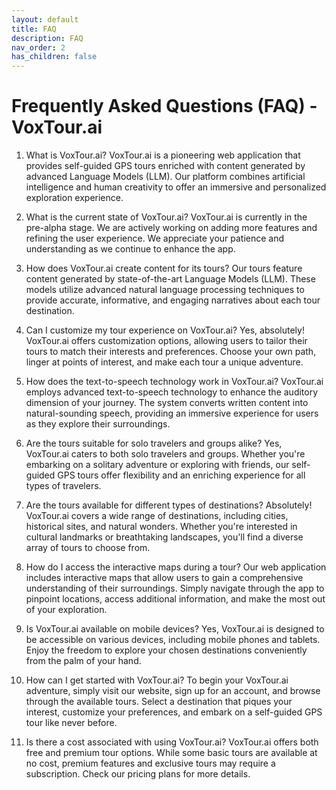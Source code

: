 ```yaml
---
layout: default
title: FAQ
description: FAQ
nav_order: 2
has_children: false
---
```


# Frequently Asked Questions (FAQ) - VoxTour.ai

1. What is VoxTour.ai?
VoxTour.ai is a pioneering web application that provides self-guided GPS tours enriched with content generated by advanced Language Models (LLM). Our platform combines artificial intelligence and human creativity to offer an immersive and personalized exploration experience.

2. What is the current state of VoxTour.ai?
   VoxTour.ai is currently in the pre-alpha stage. We are actively working on adding more features and refining the user experience. We appreciate your patience and understanding as we continue to enhance the app.

3. How does VoxTour.ai create content for its tours?
Our tours feature content generated by state-of-the-art Language Models (LLM). These models utilize advanced natural language processing techniques to provide accurate, informative, and engaging narratives about each tour destination.

4. Can I customize my tour experience on VoxTour.ai?
Yes, absolutely! VoxTour.ai offers customization options, allowing users to tailor their tours to match their interests and preferences. Choose your own path, linger at points of interest, and make each tour a unique adventure.

5. How does the text-to-speech technology work in VoxTour.ai?
VoxTour.ai employs advanced text-to-speech technology to enhance the auditory dimension of your journey. The system converts written content into natural-sounding speech, providing an immersive experience for users as they explore their surroundings.

6. Are the tours suitable for solo travelers and groups alike?
Yes, VoxTour.ai caters to both solo travelers and groups. Whether you're embarking on a solitary adventure or exploring with friends, our self-guided GPS tours offer flexibility and an enriching experience for all types of travelers.

7. Are the tours available for different types of destinations?
Absolutely! VoxTour.ai covers a wide range of destinations, including cities, historical sites, and natural wonders. Whether you're interested in cultural landmarks or breathtaking landscapes, you'll find a diverse array of tours to choose from.

8. How do I access the interactive maps during a tour?
Our web application includes interactive maps that allow users to gain a comprehensive understanding of their surroundings. Simply navigate through the app to pinpoint locations, access additional information, and make the most out of your exploration.

9. Is VoxTour.ai available on mobile devices?
Yes, VoxTour.ai is designed to be accessible on various devices, including mobile phones and tablets. Enjoy the freedom to explore your chosen destinations conveniently from the palm of your hand.

10. How can I get started with VoxTour.ai?
To begin your VoxTour.ai adventure, simply visit our website, sign up for an account, and browse through the available tours. Select a destination that piques your interest, customize your preferences, and embark on a self-guided GPS tour like never before.

11. Is there a cost associated with using VoxTour.ai?
VoxTour.ai offers both free and premium tour options. While some basic tours are available at no cost, premium features and exclusive tours may require a subscription. Check our pricing plans for more details.